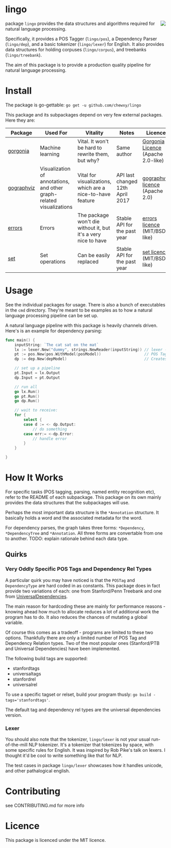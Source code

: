 # lingo #

<img src="https://raw.githubusercontent.com/chewxy/lingo/master/media/gopher_small.png" align="right" />

package `lingo` provides the data structures and algorithms required for natural language processing.

Specifically, it provides a POS Tagger (`lingo/pos`), a Dependency Parser (`lingo/dep`), and a basic tokenizer (`lingo/lexer`) for English. It also provides data structures for holding corpuses (`lingo/corpus`), and treebanks (`lingo/treebank`).

The aim of this package is to provide a production quality pipeline for natural language processing.

# Install #

The package is go-gettable: `go get -u github.com/chewxy/lingo`

This package and its subpackages depend on very few external packages. Here they are:

| Package | Used For | Vitality | Notes | Licence |
|---------|----------|----------|-------|---------|
| [gorgonia](https://github.com/chewxy/gorgonia) | Machine learning | Vital. It won't be hard to rewrite them, but why? | Same author | [Gorgonia Licence](https://github.com/chewxy/gorgonia/blob/master/LICENSE) (Apache 2.0-like) |
| [gographviz](https://github.com/awalterschulze/gographviz) | Visualization of annotations, and other graph-related visualizations | Vital for visualizations, which are a nice-to-have feature | API last changed 12th April 2017 | [gographviz licence](https://github.com/awalterschulze/gographviz/blob/master/LICENSE) (Apache 2.0) |
| [errors](https://github.com/pkg/errors)  | Errors   | The package won't die without it, but it's a very nice to have | Stable API for the past year | [errors licence](https://github.com/pkg/errors/blob/master/LICENSE) (MIT/BSD like) |
| [set](https://github.com/xtgo/set) | Set operations | Can be easily replaced | Stable API for the past year | [set licence](https://github.com/xtgo/set/blob/master/LICENSE) (MIT/BSD-like) |

# Usage #

See the individual packages for usage. There is also a bunch of executables in the `cmd` directory. They're meant to be examples as to how a natural language processing pipeline can be set up.

A natural language pipeline with this package is heavily channels driven. Here's is an example for dependency parsing:

```go
func main() {
	inputString: `The cat sat on the mat`
	lx := lexer.New("dummy", strings.NewReader(inputString)) // lexer - required to break a sentence up into words. 
	pt := pos.New(pos.WithModel(posModel))                   // POS Tagger - required to tag the words with a part of speech tag.
	dp := dep.New(depModel)                                  // Creates a new parser

	// set up a pipeline
	pt.Input = lx.Output
	dp.Input = pt.Output

	// run all
	go lx.Run()
	go pt.Run()
	go dp.Run()

	// wait to receive:
	for {
		select {
		case d := <- dp.Output:
			// do something
		case err:= <-dp.Error:
			// handle error
		}
	}

}

```



# How It Works #
For specific tasks (POS tagging, parsing, named entity recognition etc), refer to the README of each subpackage. This package on its own mainly provides the data structures that the subpackages will use.

Perhaps the most important data structure is the `*Annotation` structure. It basically holds a word and the associated metadata for the word. 

For dependency parses, the graph takes three forms: `*Dependency`, `*DependencyTree` and `*Annotation`. All three forms are convertable from one to another. TODO: explain rationale behind each data type.

## Quirks ##

### Very Oddly Specific POS Tags and Dependency Rel Types ###

A particular quirk you may have noticed is that the `POSTag` and `DependencyType` are hard coded in as constants. This package does in fact provide two variations of each: one from Stanford/Penn Treebank and one from [UniversalDependencies](http://universaldependencies.org/). 

The main reason for hardcoding these are mainly for performance reasons - knowing ahead how much to allocate reduces a lot of additional work the program has to do. It also reduces the chances of mutating a global variable. 

Of course this comes as a tradeoff - programs are limited to these two options. Thankfully there are only a limited number of POS Tag and Dependency Relation types. Two of the most popular ones (Stanford/PTB and Universal Dependencies) have been implemented. 

The following build tags are supported:

* stanfordtags
* universaltags 
* stanfordrel
* universalrel

To use a specific tagset or relset, build your program thusly: `go build -tags='stanfordtags'`. 

The default tag and dependency rel types are the universal dependencies version.

### Lexer ###

You should also note that the tokenizer, `lingo/lexer` is not your usual run-of-the-mill NLP tokenizer. It's a tokenizer that tokenizes by space, with some specific rules for English. It was inspired by Rob Pike's talk on lexers. I thought it'd be cool to write something like that for NLP.

The test cases in package `lingo/lexer` showcases how it handles unicode, and other pathalogical english.

# Contributing #
see CONTRIBUTING.md for more info

# Licence #

This package is licenced under the MIT licence.
